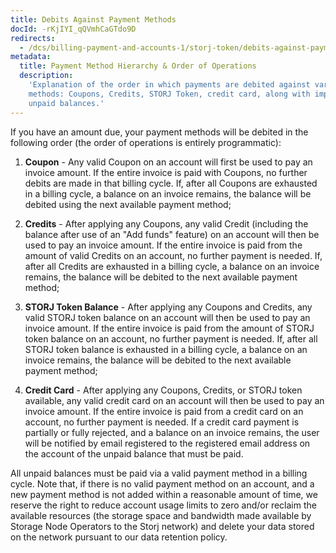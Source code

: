 ```yaml
---
title: Debits Against Payment Methods
docId: -rKjIYI_qQVmhCaGTdo9D
redirects:
  - /dcs/billing-payment-and-accounts-1/storj-token/debits-against-payment-methods
metadata:
  title: Payment Method Hierarchy & Order of Operations
  description:
    'Explanation of the order in which payments are debited against various
    methods: Coupons, Credits, STORJ Token, credit card, along with implications of
    unpaid balances.'
---
```


If you have an amount due, your payment methods will be debited in the following order (the order of operations is entirely programmatic):

1.  **Coupon** - Any valid Coupon on an account will first be used to pay an invoice amount. If the entire invoice is paid with Coupons, no further debits are made in that billing cycle. If, after all Coupons are exhausted in a billing cycle, a balance on an invoice remains, the balance will be debited using the next available payment method;

2.  **Credits** - After applying any Coupons, any valid Credit (including the balance after use of an "Add funds" feature) on an account will then be used to pay an invoice amount. If the entire invoice is paid from the amount of valid Credits on an account, no further payment is needed. If, after all Credits are exhausted in a billing cycle, a balance on an invoice remains, the balance will be debited to the next available payment method;

3.  **STORJ Token Balance** - After applying any Coupons and Credits, any valid STORJ token balance on an account will then be used to pay an invoice amount. If the entire invoice is paid from the amount of STORJ token balance on an account, no further payment is needed. If, after all STORJ token balance is exhausted in a billing cycle, a balance on an invoice remains, the balance will be debited to the next available payment method;

4.  **Credit Card** - After applying any Coupons, Credits, or STORJ token available, any valid credit card on an account will then be used to pay an invoice amount. If the entire invoice is paid from a credit card on an account, no further payment is needed. If a credit card payment is partially or fully rejected, and a balance on an invoice remains, the user will be notified by email registered to the registered email address on the account of the unpaid balance that must be paid.

All unpaid balances must be paid via a valid payment method in a billing cycle. Note that, if there is no valid payment method on an account, and a new payment method is not added within a reasonable amount of time, we reserve the right to reduce account usage limits to zero and/or reclaim the available resources (the storage space and bandwidth made available by Storage Node Operators to the Storj network) and delete your data stored on the network pursuant to our data retention policy.
